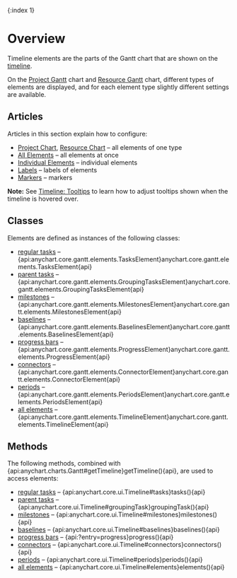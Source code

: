 {:index 1}
# Overview

Timeline elements are the parts of the Gantt chart that are shown on the [timeline](Timeline).

On the [Project Gantt](Project_Chart) chart and [Resource Gantt](Resource_Chart) chart, different types of elements are displayed, and for each element type slightly different settings are available.

## Articles

Articles in this section explain how to configure:

* [Project Chart](#project_chart), [Resource Chart](#resource_chart) – all elements of one type
* [All Elements](#all_elements) – all elements at once
* [Individual Elements](#individual_elements) – individual elements
* [Labels](#labels) – labels of elements
* [Markers](#markers) – markers

**Note:** See [Timeline: Tooltips](Timeline/Tooltips) to learn how to adjust tooltips shown when the timeline is hovered over.

## Classes

Elements are defined as instances of the following classes:

* [regular tasks](#regular_tasks) – {api:anychart.core.gantt.elements.TasksElement}anychart.core.gantt.elements.TasksElement{api}
* [parent tasks](#parent_tasks) – {api:anychart.core.gantt.elements.GroupingTasksElement}anychart.core.gantt.elements.GroupingTasksElement{api}
* [milestones](#milestones) – {api:anychart.core.gantt.elements.MilestonesElement}anychart.core.gantt.elements.MilestonesElement{api}
* [baselines](#baselines_\(planned\)) – {api:anychart.core.gantt.elements.BaselinesElement}anychart.core.gantt.elements.BaselinesElement{api}
* [progress bars](#progress_bars) – {api:anychart.core.gantt.elements.ProgressElement}anychart.core.gantt.elements.ProgressElement{api}
* [connectors](#connectors) – {api:anychart.core.gantt.elements.ConnectorElement}anychart.core.gantt.elements.ConnectorElement{api}
* [periods](#periods) – {api:anychart.core.gantt.elements.PeriodsElement}anychart.core.gantt.elements.PeriodsElement{api}
* [all elements](#all_elements) – {api:anychart.core.gantt.elements.TimelineElement}anychart.core.gantt.elements.TimelineElement{api}

## Methods

The following methods, combined with {api:anychart.charts.Gantt#getTimeline}getTimeline(){api}, are used to access elements:

* [regular tasks](#regular_tasks) – {api:anychart.core.ui.Timeline#tasks}tasks(){api}
* [parent tasks](#parent_tasks) – {api:anychart.core.ui.Timeline#groupingTask}groupingTask(){api}
* [milestones](#milestones) – {api:anychart.core.ui.Timeline#milestones}milestones(){api}
* [baselines](#baselines_\(planned\)) – {api:anychart.core.ui.Timeline#baselines}baselines(){api}
* [progress bars](#progress_bars) – {api:?entry=progress}progress(){api}
* [connectors](#connectors) – {api:anychart.core.ui.Timeline#connectors}connectors(){api}
* [periods](#periods) – {api:anychart.core.ui.Timeline#periods}periods(){api}
* [all elements](#all_elements) – {api:anychart.core.ui.Timeline#elements}elements(){api}
